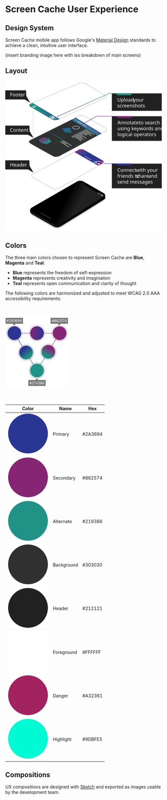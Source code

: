 # Screen Cache User Experience

## Design System

Screen Cache mobile app follows Google's [Material Design](https://material.io) standards to achieve a clean, intuitive user interface.

(insert branding image here with iso breakdown of main screens)

## Layout

<img src="./images/layout.svg" alt="layout" width="500px">

## Colors

The three main colors chosen to represent Screen Cache are **Blue**, **Magenta** and **Teal**:
* **Blue** represents the freedom of self-expression
* **Magenta** represents creativity and imagination
* **Teal** represents open communication and clarity of thought

The following colors are harmonized and adjusted to meet WCAG 2.0 AAA accessibility requirements:

&nbsp;

<img src="./images/colors.svg" alt="color theory" width="200px">

&nbsp;

|Color|Name|Hex|
|-|-|-|
|![Blue](./images/blue.svg)|Primary|#2A3694|
|![Magenta](./images/magenta.svg)|Secondary|#862574|
|![Teal](./images/teal.svg)|Alternate|#219386|
|![Background](./images/background.svg)|Background|#303030|
|![Header](./images/header.svg)|Header|#212121|
|![Foreground](./images/foreground.svg)|Foreground|#FFFFFF|
|![Danger](./images/danger.svg)|Danger|#A32361|
|![Highlight](./images/highlight.svg)|Highlight|#9DBFE5|

## Compositions

UX compositions are designed with [Sketch](https://www.sketch.com/) and exported as images usable by the development team.
